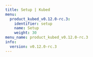 ```yaml
---
title: Setup | Kubed
menu:
  product_kubed_v0.12.0-rc.3:
    identifier: setup
    name: Setup
    weight: 30
menu_name: product_kubed_v0.12.0-rc.3
info:
  version: v0.12.0-rc.3
---
```


